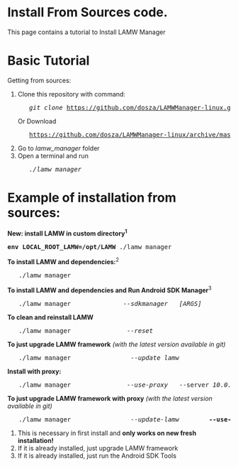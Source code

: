 # Install  From Sources code.
This page contains a tutorial to Install LAMW Manager

Basic Tutorial
===
<p>
	Getting from sources:
	<ol>
		<li>Clone this repository with command:
		<pre>	<em>git clone</em> <a href="https://github.com/dosza/LAMWManager-linux.git">https://github.com/dosza/LAMWManager-linux.git</a></pre> 
		Or Download 
		<pre>	<a href="https://github.com/dosza/LAMWManager-linux/archive/master.zip">https://github.com/dosza/LAMWManager-linux/archive/master.zip</a> and unzip.</pre></li>
		<li>Go to <em>lamw_manager</em> folder</li>
		<li>Open a terminal and run 
		<pre>	<em>./lamw_manager</em></pre></li>
	</ol>
</p>

Example of installation from sources:
===
<p>
	<strong>New: install LAMW in custom directory<sup>1</sup></strong>
	<pre><strong>env LOCAL_ROOT_LAMW=/opt/LAMW</strong> ./lamw_manager</pre>
	<strong>To install LAMW and dependencies:</strong><sup>2</sup>
	<pre>	./lamw_manager</pre>
	<strong>To install LAMW and dependencies and Run Android SDK Manager</strong><sup>3</sup>
	<pre>	./lamw_manager              <em>--sdkmanager</em>	<em>[ARGS]</em></pre>
	<strong>To clean and reinstall LAMW</strong>
	<pre>	./lamw_manager              <em> --reset</em></pre>
	<strong>To just upgrade LAMW framework</strong> <em>(with the latest version available in git)</em>
	<pre>	./lamw_manager                <em>--update_lamw</em></pre>
	<strong>Install with proxy:</strong>
	<pre>	./lamw_manager               <em>--use-proxy</em>	--server <em>10.0.16.1</em>	<strong>--port</strong>	<em>3128</em></pre>
	<strong>To just upgrade LAMW framework with proxy</strong> <em>(with the latest version available in git)</em>
	<pre>	./lamw_manager                <em>--update-lamw</em>		<strong>--use-proxy	--server</strong> <em>10.0.16.1</em>	<strong>--port</strong>	<em>3128</em></pre>
	<ol>
		<li>This is necessary in first install and <strong>only works on new fresh installation!</strong>
		<li>If it is already installed, just upgrade LAMW framework</li>
		<li>If it is already installed, just run the Android SDK Tools</li>
	</ol>
</p>

